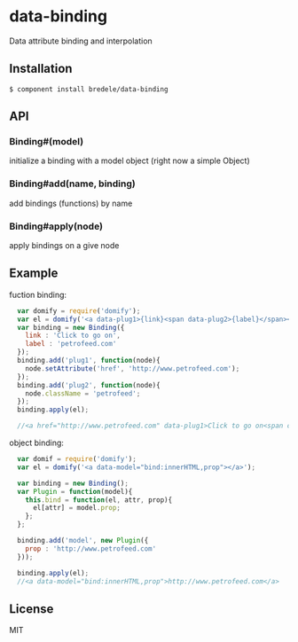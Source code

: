 
# data-binding

  Data attribute binding and interpolation

## Installation

    $ component install bredele/data-binding

## API

### Binding#(model)

  initialize a binding with a model object (right now a simple Object)

### Binding#add(name, binding)

  add bindings (functions) by name

### Binding#apply(node)

  apply bindings on a give node

## Example

fuction binding:
```js
  var domify = require('domify');
  var el = domify('<a data-plug1>{link}<span data-plug2>{label}</span></a>');
  var binding = new Binding({
    link : 'Click to go on',
    label : 'petrofeed.com'
  });
  binding.add('plug1', function(node){
    node.setAttribute('href', 'http://www.petrofeed.com');
  });
  binding.add('plug2', function(node){
    node.className = 'petrofeed';
  });
  binding.apply(el);

  //<a href="http://www.petrofeed.com" data-plug1>Click to go on<span class="petrofeed" data-plug2>petrofeed.com</span></a>
```

object binding:
```js
  var domif = require('domify');
  var el = domify('<a data-model="bind:innerHTML,prop"></a>');

  var binding = new Binding();
  var Plugin = function(model){
    this.bind = function(el, attr, prop){
      el[attr] = model.prop;
    };
  };

  binding.add('model', new Plugin({
    prop : 'http://www.petrofeed.com'
  }));

  binding.apply(el);
  //<a data-model="bind:innerHTML,prop">http://www.petrofeed.com</a>
```

## License

  MIT
